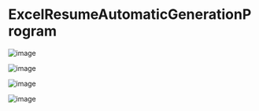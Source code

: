 # ExcelResumeAutomaticGenerationProgram


![image](https://github.com/JunByeon/ExcelResumeAutomaticGenerationProgram/assets/143871011/46390e7c-fe84-4e55-9fa8-419a6e66f6ef)

![image](https://github.com/JunByeon/ExcelResumeAutomaticGenerationProgram/assets/143871011/007d04e8-9934-45f7-81e9-c0f681603913)

![image](https://github.com/JunByeon/ExcelResumeAutomaticGenerationProgram/assets/143871011/b38c5200-d0ff-4249-9de8-e4b907229932)


![image](https://github.com/JunByeon/ExcelResumeAutomaticGenerationProgram/assets/143871011/937e0baf-8401-485b-bcc2-09398b5d2d20)

